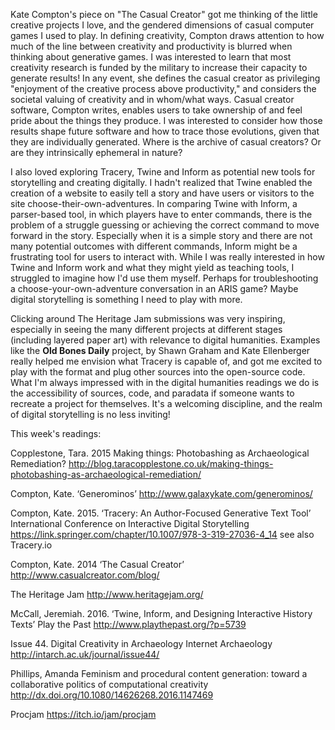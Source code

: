 Kate Compton's piece on "The Casual Creator" got me thinking of the little creative projects I love, and the gendered dimensions of casual computer games I used to play. In defining creativity, Compton draws attention to how much of the line between creativity and productivity is blurred when thinking about generative games. I was interested to learn that most creativity research is funded by the military to increase their capacity to generate results! In any event, she defines the casual creator as privileging "enjoyment of the creative process above productivity," and considers the societal valuing of creativity and in whom/what ways. Casual creator software, Compton writes, enables users to take ownership of and feel pride about the things they produce. I was interested to consider how those results shape future software and how to trace those evolutions, given that they are individually generated. Where is the archive of casual creators? Or are they intrinsically ephemeral in nature? 

I also loved exploring Tracery, Twine and Inform as potential new tools for storytelling and creating digitally. I hadn't realized that Twine enabled the creation of a website to easily tell a story and have users or visitors to the site choose-their-own-adventures. In comparing Twine with Inform, a parser-based tool, in which players have to enter commands, there is the problem of a struggle guessing or achieving the correct command to move forward in the story. Especially when it is a simple story and there are not many potential outcomes with different commands, Inform might be a frustrating tool for users to interact with. While I was really interested in how Twine and Inform work and what they might yield as teaching tools, I struggled to imagine how I'd use them myself. Perhaps for troubleshooting a choose-your-own-adventure conversation in an ARIS game? Maybe digital storytelling is something I need to play with more. 

Clicking around The Heritage Jam submissions was very inspiring, especially in seeing the many different projects at different stages (including layered paper art) with relevance to digital humanities. Examples like the **Old Bones Daily** project, by Shawn Graham and Kate Ellenberger really helped me envision what Tracery is capable of, and got me excited to play with the format and plug other sources into the open-source code. What I'm always impressed with in the digital humanities readings we do is the accessibility of sources, code, and paradata if someone wants to recreate a project for themselves. It's a welcoming discipline, and the realm of digital storytelling is no less inviting! 

This week's readings:

Copplestone, Tara. 2015 Making things: Photobashing as Archaeological Remediation? http://blog.taracopplestone.co.uk/making-things-photobashing-as-archaeological-remediation/

Compton, Kate. ‘Generominos’ http://www.galaxykate.com/generominos/

Compton, Kate. 2015. ‘Tracery: An Author-Focused Generative Text Tool’ International Conference on Interactive Digital Storytelling https://link.springer.com/chapter/10.1007/978-3-319-27036-4_14 see also Tracery.io

Compton, Kate. 2014 ‘The Casual Creator’ http://www.casualcreator.com/blog/

The Heritage Jam http://www.heritagejam.org/

McCall, Jeremiah. 2016. ‘Twine, Inform, and Designing Interactive History Texts’ Play the Past http://www.playthepast.org/?p=5739

Issue 44. Digital Creativity in Archaeology Internet Archaeology http://intarch.ac.uk/journal/issue44/

Phillips, Amanda Feminism and procedural content generation: toward a collaborative politics of computational creativity http://dx.doi.org/10.1080/14626268.2016.1147469

Procjam https://itch.io/jam/procjam
